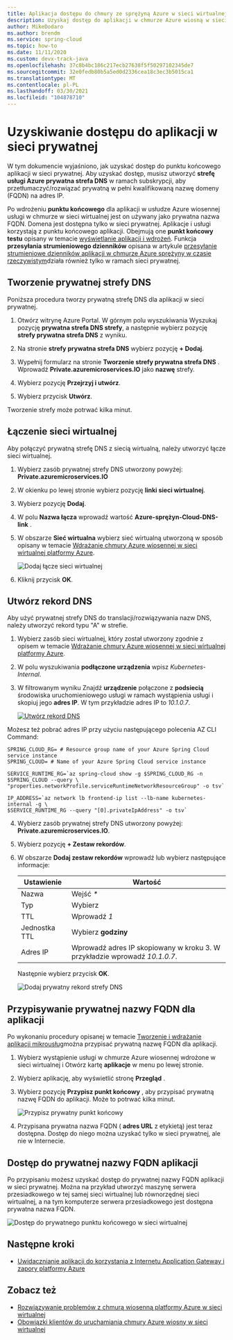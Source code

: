 ```yaml
---
title: Aplikacja dostępu do chmury ze sprężyną Azure w sieci wirtualnej
description: Uzyskaj dostęp do aplikacji w chmurze Azure wiosną w sieci wirtualnej.
author: MikeDodaro
ms.author: brendm
ms.service: spring-cloud
ms.topic: how-to
ms.date: 11/11/2020
ms.custom: devx-track-java
ms.openlocfilehash: 37c8b4bc186c217ecb27638f5f50297102345de7
ms.sourcegitcommit: 32e0fedb80b5a5ed0d2336cea18c3ec3b5015ca1
ms.translationtype: MT
ms.contentlocale: pl-PL
ms.lasthandoff: 03/30/2021
ms.locfileid: "104878710"
---
```

# <a name="access-your-application-in-a-private-network"></a>Uzyskiwanie dostępu do aplikacji w sieci prywatnej

W tym dokumencie wyjaśniono, jak uzyskać dostęp do punktu końcowego aplikacji w sieci prywatnej.  Aby uzyskać dostęp, musisz utworzyć **strefę usługi Azure prywatna strefa DNS** w ramach subskrypcji, aby przetłumaczyć/rozwiązać prywatną w pełni kwalifikowaną nazwę domeny (FQDN) na adres IP.

Po wdrożeniu **punktu końcowego** dla aplikacji w usłudze Azure wiosennej usługi w chmurze w sieci wirtualnej jest on używany jako prywatna nazwa FQDN. Domena jest dostępna tylko w sieci prywatnej. Aplikacje i usługi korzystają z punktu końcowego aplikacji. Obejmują one **punkt końcowy testu** opisany w temacie [wyświetlanie aplikacji i wdrożeń](spring-cloud-howto-staging-environment.md#view-apps-and-deployments). Funkcja **przesyłania strumieniowego dzienników** opisana w artykule [przesyłanie strumieniowe dzienników aplikacji w chmurze Azure sprężyny w czasie rzeczywistym](spring-cloud-howto-log-streaming.md)działa również tylko w ramach sieci prywatnej.

## <a name="create-a-private-dns-zone"></a>Tworzenie prywatnej strefy DNS

Poniższa procedura tworzy prywatną strefę DNS dla aplikacji w sieci prywatnej.

1. Otwórz witrynę Azure Portal. W górnym polu wyszukiwania Wyszukaj pozycję **prywatna strefa DNS strefy**, a następnie wybierz pozycję **strefy prywatna strefa DNS** z wyniku.

2. Na stronie **strefy prywatna strefa DNS** wybierz pozycję **+ Dodaj**.

3. Wypełnij formularz na stronie **Tworzenie strefy prywatna strefa DNS** . Wprowadź **<span>Private.azuremicroservices.IO</span>** jako **nazwę** strefy.

4. Wybierz pozycję **Przejrzyj i utwórz**.

5. Wybierz przycisk **Utwórz**.

Tworzenie strefy może potrwać kilka minut.

## <a name="link-the-virtual-network"></a>Łączenie sieci wirtualnej

Aby połączyć prywatną strefę DNS z siecią wirtualną, należy utworzyć łącze sieci wirtualnej.

1. Wybierz zasób prywatnej strefy DNS utworzony powyżej: **<span>Private.azuremicroservices.IO</span>** 

2. W okienku po lewej stronie wybierz pozycję **linki sieci wirtualnej**.

3. Wybierz pozycję **Dodaj**.

4. W polu **Nazwa łącza** wprowadź wartość **Azure-sprężyn-Cloud-DNS-link** .

5. W obszarze **Sieć wirtualna** wybierz sieć wirtualną utworzoną w sposób opisany w temacie [Wdrażanie chmury Azure wiosennej w sieci wirtualnej platformy Azure](spring-cloud-tutorial-deploy-in-azure-virtual-network.md).

    ![Dodaj łącze sieci wirtualnej](media/spring-cloud-access-app-vnet/add-virtual-network-link.png)

6. Kliknij przycisk **OK**.

## <a name="create-dns-record"></a>Utwórz rekord DNS

Aby użyć prywatnej strefy DNS do translacji/rozwiązywania nazw DNS, należy utworzyć rekord typu "A" w strefie.

1. Wybierz zasób sieci wirtualnej, który został utworzony zgodnie z opisem w temacie [Wdrażanie chmury Azure wiosennej w sieci wirtualnej platformy Azure](spring-cloud-tutorial-deploy-in-azure-virtual-network.md).

2. W polu wyszukiwania **podłączone urządzenia** wpisz *Kubernetes-Internal*.

3. W filtrowanym wyniku Znajdź **urządzenie** połączone z **podsiecią** środowiska uruchomieniowego usługi w ramach wystąpienia usługi i skopiuj jego **adres IP**. W tym przykładzie adres IP to *10.1.0.7*.

    [![Utwórz rekord ](media/spring-cloud-access-app-vnet/create-dns-record.png) DNS](media/spring-cloud-access-app-vnet/create-dns-record.png)

Możesz też pobrać adres IP przy użyciu następującego polecenia AZ CLI Command:

```azurecli
SPRING_CLOUD_RG= # Resource group name of your Azure Spring Cloud service instance
SPRING_CLOUD= # Name of your Azure Spring Cloud service instance

SERVICE_RUNTIME_RG=`az spring-cloud show -g $SPRING_CLOUD_RG -n $SPRING_CLOUD --query \
"properties.networkProfile.serviceRuntimeNetworkResourceGroup" -o tsv`

IP_ADDRESS=`az network lb frontend-ip list --lb-name kubernetes-internal -g \
$SERVICE_RUNTIME_RG --query "[0].privateIpAddress" -o tsv`
```

4. Wybierz zasób prywatnej strefy DNS utworzony powyżej: **<span>Private.azuremicroservices.IO</span>**.

5. Wybierz pozycję **+ Zestaw rekordów**.

6. W obszarze **Dodaj zestaw rekordów** wprowadź lub wybierz następujące informacje:

    |Ustawienie     |Wartość                                                                      |
    |------------|---------------------------------------------------------------------------|
    |Nazwa        |Wejść *\**                                                                 |
    |Typ        |Wybierz                                                                |
    |TTL         |Wprowadź *1*                                                                  |
    |Jednostka TTL    |Wybierz **godziny**                                                           |
    |Adres IP  |Wprowadź adres IP skopiowany w kroku 3. W przykładzie wprowadź *10.1.0.7*.    |

    Następnie wybierz przycisk **OK**.

    ![Dodaj prywatny rekord strefy DNS](media/spring-cloud-access-app-vnet/private-dns-zone-add-record.png)

## <a name="assign-private-fqdn-for-your-application"></a>Przypisywanie prywatnej nazwy FQDN dla aplikacji

Po wykonaniu procedury opisanej w temacie [Tworzenie i wdrażanie aplikacji mikrousług](spring-cloud-tutorial-deploy-in-azure-virtual-network.md)można przypisać prywatną nazwę FQDN dla aplikacji.

1. Wybierz wystąpienie usługi w chmurze Azure wiosennej wdrożone w sieci wirtualnej i Otwórz kartę **aplikacje** w menu po lewej stronie.

2. Wybierz aplikację, aby wyświetlić stronę **Przegląd** .

3. Wybierz pozycję **Przypisz punkt końcowy** , aby przypisać prywatną nazwę FQDN do aplikacji. Może to potrwać kilka minut.

    ![Przypisz prywatny punkt końcowy](media/spring-cloud-access-app-vnet/assign-private-endpoint.png)

4. Przypisana prywatna nazwa FQDN ( **adres URL** z etykietą) jest teraz dostępna. Dostęp do niego można uzyskać tylko w sieci prywatnej, ale nie w Internecie.

## <a name="access-application-private-fqdn"></a>Dostęp do prywatnej nazwy FQDN aplikacji

Po przypisaniu możesz uzyskać dostęp do prywatnej nazwy FQDN aplikacji w sieci prywatnej. Można na przykład utworzyć maszynę serwera przesiadkowego w tej samej sieci wirtualnej lub równorzędnej sieci wirtualnej, a na tym komputerze serwera przesiadkowego jest dostępna prywatna nazwa FQDN.

![Dostęp do prywatnego punktu końcowego w sieci wirtualnej](media/spring-cloud-access-app-vnet/access-private-endpoint.png)

## <a name="next-steps"></a>Następne kroki

- [Uwidacznianie aplikacji do korzystania z Internetu Application Gateway i zapory platformy Azure](spring-cloud-expose-apps-gateway-azure-firewall.md)

## <a name="see-also"></a>Zobacz też

- [Rozwiązywanie problemów z chmurą wiosenną platformy Azure w sieci wirtualnej](spring-cloud-troubleshooting-vnet.md)
- [Obowiązki klientów do uruchamiania chmury Azure wiosny w sieci wirtualnej](spring-cloud-vnet-customer-responsibilities.md)
